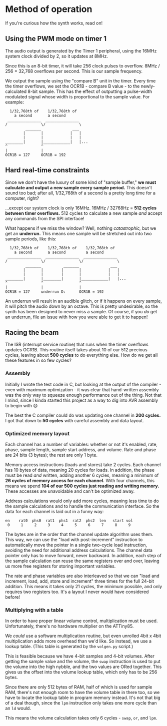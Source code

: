 # Method of operation

If you're curious how the synth works, read on!

## Using the PWM mode on timer 1

The audio output is generated by the Timer 1 peripheral, using the 16MHz system clock divided by 2, so it updates at 8MHz.

Since this is an 8-bit timer, it will take 256 clock pulses to overflow. 8MHz / 256 = 32,768 overflows per second. This is our sample frequency.

We output the sample using the "compare B" unit in the timer. Every time the timer overflows, we set the OCR1B - compare B value - to the newly-calculated 8-bit sample. This has the effect of outputting a pulse-width modulated signal whose width is proportional to the sample value. For example:

```
  1/32,768th of    1/32,768th of
    a second       a second
 _______________  _______________
/               \/               \
         _______              ___
        |       |            |   |
        |       |            |   |
________|       |____________|   |...
^               ^
|               |
OCR1B = 127     OCR1B = 192
```

## Hard real-time constraints

Since we don't have the luxury of some kind of "sample buffer," **we must calculate and output a new sample every sample period.** This doesn't sound too bad; after all, 1/32,768th of a second is a pretty long time for a computer, right?

...except our system clock is only 16MHz. 16MHz / 32768Hz = **512 cycles between timer overflows.** 512 cycles to calculate a new sample *and* accept any commands from the SPI interface!

What happens if we miss the window? Well, nothing *catastrophic,* but we get an **underrun.** This means one sample will be stretched out into two sample periods, like this:

```
  1/32,768th of    1/32,768th of    1/32,768th of
    a second       a second         a second
 _______________  _______________  _______________
/               \/               \/               \
         _______          _______              ___
        |       |        |       |            |   |
        |       |        |       |            |   |
________|       |________|       |____________|   |...
^               ^                ^
|               |                |
OCR1B = 127     underrun D:      OCR1B = 192
```

An underrun will result in an audible glitch, or if it happens on every sample, it will pitch the audio down by an octave. This is pretty undesirable, so the synth has been designed to never miss a sample. Of course, if you *do* get an underrun, file an issue with how you were able to get it to happen!

## Racing the beam

The ISR (interrupt service routine) that runs when the timer overflows updates OCR1B. This routine itself takes about 10 of our 512 precious cycles, leaving about **500 cycles** to do everything else. How do we get all these features in so few cycles?

### Assembly

Initially I wrote the test code in C, but looking at the output of the compiler - even with maximum optimization - it was clear that hand-written assembly was the only way to squeeze enough performance out of the thing. Not that I mind, since I kinda started this project as a way to dig into AVR assembly to begin with :smile:

The best the C compiler could do was updating one channel in **200 cycles.** I got that down to **50 cycles** with careful assembly and data layout.

### Optimized memory layout

Each channel has a number of variables: whether or not it's enabled, rate, phase, sample length, sample start address, and volume. Rate and phase are 24 bits (3 bytes); the rest are only 1 byte.

Memory access instructions (loads and stores) take 2 cycles. Each channel has 10 bytes of data, meaning 20 cycles for loads. In addition, the phase must be read *and* written, adding another 6 cycles, meaning a minimum of **26 cycles of memory access for each channel.** With four channels, this means we spend **104 of our 500 cycles just reading and writing memory.** These accesses are unavoidable and can't be optimized away.

Address calculations would only add more cycles, meaning less time to do the sample calculations and to handle the communication interface. So the data for each channel is laid out in a funny way:

```
en    rat0  phs0  rat1  phs1  rat2  phs2  len   start vol
 0     1     2     3     4     5     6     7     8     9
```

The bytes are in the order that the channel update algorithm uses them. This way, we can use the "load with post-increment" instruction to automatically move the pointer in a single two-cycle load instruction, avoiding the need for additional address calculations. The channel data pointer only has to move forward, never backward. In addition, each step of the sample calculation can reuse the same registers over and over, leaving us more free registers for storing important variables.

The rate and phase variables are also interleaved so that we can "load and increment, load, add, store and increment" three times for the full 24-bit addition. This means it takes only 21 cycles, the minimum possible, and only requires two registers too. It's a layout I never would have considered before!

### Multiplying with a table

In order to have proper linear volume control, multiplication must be used. Unfortunately, there's no hardware multiplier on the ATTiny85.

We *could* use a software multiplication routine, but even unrolled 4bit x 4bit multiplication adds more overhead than we'd like. So instead, we use a lookup table. (This table is generated by the `volgen.py` script.)

This is feasible because we have 4-bit samples and 4-bit volumes. After getting the sample value and the volume, the `swap` instruction is used to put the volume into the high nybble, and the two values are ORed together. This gives us the offset into the volume lookup table, which only has to be 256 bytes.

Since there are only 512 bytes of RAM, half of which is used for sample RAM, there's not enough room to have the volume table in there too, so we have to locate the lookup table in program memory instead. It's not that big of a deal though, since the `lpm` instruction only takes one more cycle than an `ld` would.

This means the volume calculation takes only 6 cycles - `swap`, `or`, and `lpm`.
